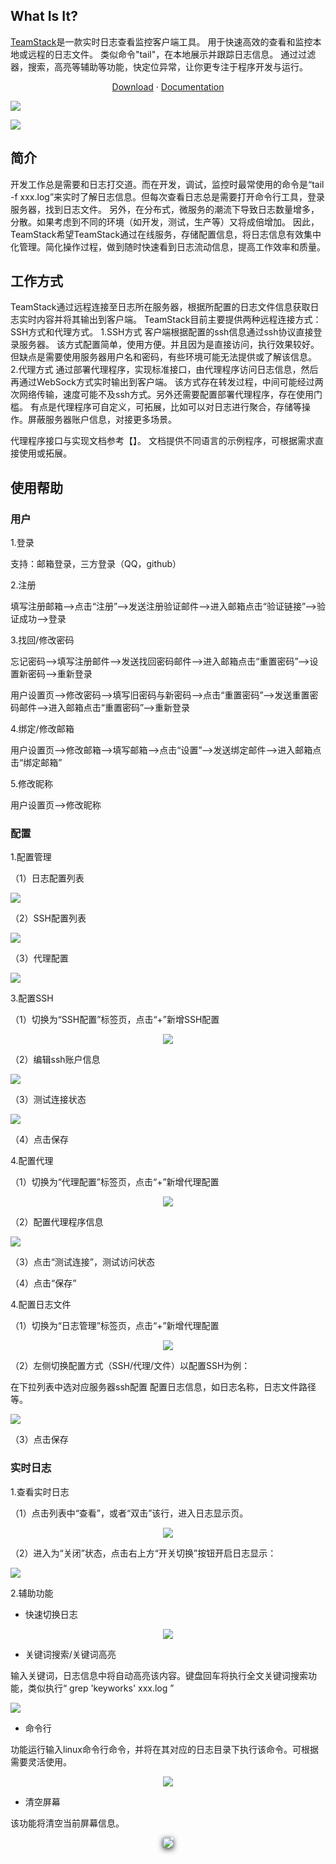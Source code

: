 ﻿What Is It?
-----------

[TeamStack](http://www.teamstack.cn/)是一款实时日志查看监控客户端工具。 用于快速高效的查看和监控本地或远程的日志文件。 
类似命令"tail"，在本地展示并跟踪日志信息。 
通过过滤器，搜索，高亮等辅助等功能，快定位异常，让你更专注于程序开发与运行。
<p align="center">
	<a href="http://www.teamstack.cn">Download</a> ·
	<a href="https://github.com/djmpink/log-dashboard">Documentation</a>
</p>


![](images/1.png)

![](images/2.png)

## 简介
开发工作总是需要和日志打交道。而在开发，调试，监控时最常使用的命令是“tail -f xxx.log”来实时了解日志信息。但每次查看日志总是需要打开命令行工具，登录服务器，找到日志文件。
另外，在分布式，微服务的潮流下导致日志数量增多，分散。如果考虑到不同的环境（如开发，测试，生产等）又将成倍增加。
因此，TeamStack希望TeamStack通过在线服务，存储配置信息，将日志信息有效集中化管理。简化操作过程，做到随时快速看到日志流动信息，提高工作效率和质量。

## 工作方式
TeamStack通过远程连接至日志所在服务器，根据所配置的日志文件信息获取日志实时内容并将其输出到客户端。
TeamStack目前主要提供两种远程连接方式：SSH方式和代理方式。
1.SSH方式
客户端根据配置的ssh信息通过ssh协议直接登录服务器。
该方式配置简单，使用方便。并且因为是直接访问，执行效果较好。
但缺点是需要使用服务器用户名和密码，有些环境可能无法提供或了解该信息。
2.代理方式
通过部署代理程序，实现标准接口，由代理程序访问日志信息，然后再通过WebSock方式实时输出到客户端。
该方式存在转发过程，中间可能经过两次网络传输，速度可能不及ssh方式。另外还需要配置部署代理程序，存在使用门槛。
有点是代理程序可自定义，可拓展，比如可以对日志进行聚合，存储等操作。屏蔽服务器账户信息，对接更多场景。

代理程序接口与实现文档参考【】。
文档提供不同语言的示例程序，可根据需求直接使用或拓展。

## 使用帮助

### 用户
1.登录

支持：邮箱登录，三方登录（QQ，github）

2.注册

填写注册邮箱-->点击“注册”-->发送注册验证邮件-->进入邮箱点击“验证链接”-->验证成功-->登录

3.找回/修改密码

忘记密码-->填写注册邮件-->发送找回密码邮件-->进入邮箱点击“重置密码”-->设置新密码-->重新登录

用户设置页-->修改密码-->填写旧密码与新密码-->点击“重置密码”-->发送重置密码邮件-->进入邮箱点击“重置密码”-->重新登录

4.绑定/修改邮箱

用户设置页-->修改邮箱-->填写邮箱-->点击“设置”-->发送绑定邮件-->进入邮箱点击“绑定邮箱”

5.修改昵称

用户设置页-->修改昵称

### 配置
1.配置管理

（1）日志配置列表

![](images/80469853.png)

（2）SSH配置列表

![](images/80482607.png)

（3）代理配置

![](images/80527551.png)


3.配置SSH

（1）切换为“SSH配置”标签页，点击“+”新增SSH配置

<div align=center>
<img src="https://github.com/djmpink/log-dashboard/blob/master/images/80227938.png">
</div>

（2）编辑ssh账户信息

![](images/80352362.png)

（3）测试连接状态

![](images/80393482.png)


（4）点击保存

4.配置代理

（1）切换为“代理配置”标签页，点击“+”新增代理配置

<div align=center>
<img src="https://github.com/djmpink/log-dashboard/blob/master/images/80570389.png">
</div>

（2）配置代理程序信息

![](images/80650488.png)

（3）点击“测试连接”，测试访问状态

（4）点击“保存”

4.配置日志文件

（1）切换为“日志管理”标签页，点击“+”新增代理配置

<div align=center>
<img src="https://github.com/djmpink/log-dashboard/blob/master/images/80857396.png">
</div>

（2）左侧切换配置方式（SSH/代理/文件）以配置SSH为例：

在下拉列表中选对应服务器ssh配置
配置日志信息，如日志名称，日志文件路径等。

![](images/80979829.png)

（3）点击保存

### 实时日志
1.查看实时日志

（1）点击列表中“查看”，或者“双击”该行，进入日志显示页。

<div align=center>
<img src="https://github.com/djmpink/log-dashboard/blob/master/images/81242242.png">
</div>

（2）进入为“关闭”状态，点击右上方“开关切换”按钮开启日志显示：

![](images/81418741.png)

2.辅助功能
* 快速切换日志

<div align=center>
<img src="https://github.com/djmpink/log-dashboard/blob/master/images/81555394.png">
</div>

* 关键词搜索/关键词高亮

输入关键词，日志信息中将自动高亮该内容。键盘回车将执行全文关键词搜索功能，类似执行“ grep 'keyworks' xxx.log ”

![](images/81750997.png)

* 命令行

功能运行输入linux命令行命令，并将在其对应的日志目录下执行该命令。可根据需要灵活使用。

<div align=center>
<img src="https://github.com/djmpink/log-dashboard/blob/master/images/82094323.png">
</div>

* 清空屏幕

该功能将清空当前屏幕信息。

<div align=center>
<img style="box-shadow: 0px 2px 10px #24292e" src="https://github.com/djmpink/log-dashboard/blob/master/images/81968581.png">
</div>
















